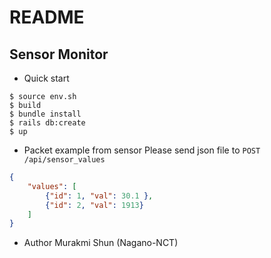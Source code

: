 # README

## Sensor Monitor

* Quick start
```
$ source env.sh
$ build  
$ bundle install
$ rails db:create
$ up
```

* Packet example from sensor
Please send json file to `POST /api/sensor_values` 
```json
{
	"values": [
		{"id": 1, "val": 30.1 },
		{"id": 2, "val": 1913}
	]
}
```
* Author
Murakmi Shun (Nagano-NCT)
